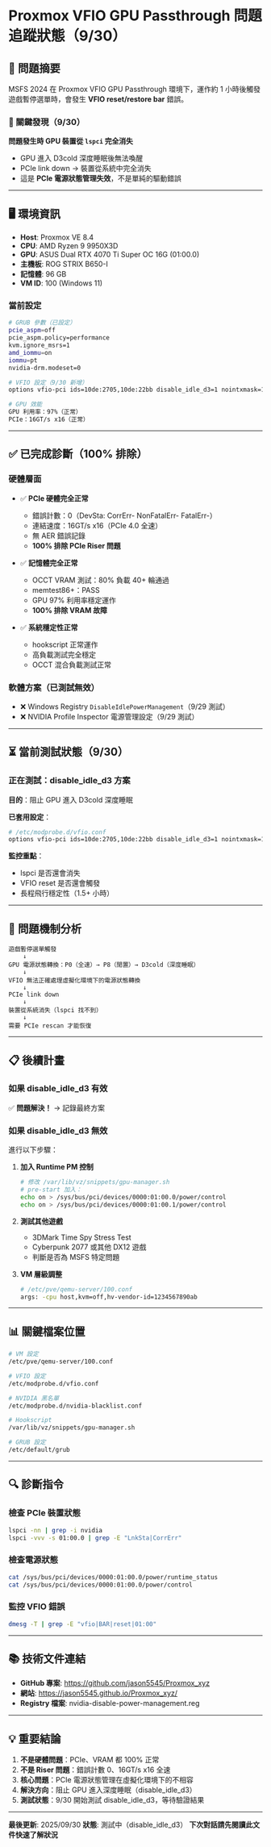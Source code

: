 # Proxmox VFIO GPU Passthrough 問題追蹤狀態（9/30）

## 🎯 問題摘要
MSFS 2024 在 Proxmox VFIO GPU Passthrough 環境下，運作約 1 小時後觸發遊戲暫停選單時，會發生 **VFIO reset/restore bar** 錯誤。

### 🚨 關鍵發現（9/30）
**問題發生時 GPU 裝置從 `lspci` 完全消失**
- GPU 進入 D3cold 深度睡眠後無法喚醒
- PCIe link down → 裝置從系統中完全消失
- 這是 **PCIe 電源狀態管理失效**，不是單純的驅動錯誤

---

## 🖥️ 環境資訊
- **Host**: Proxmox VE 8.4
- **CPU**: AMD Ryzen 9 9950X3D
- **GPU**: ASUS Dual RTX 4070 Ti Super OC 16G (01:00.0)
- **主機板**: ROG STRIX B650-I
- **記憶體**: 96 GB
- **VM ID**: 100 (Windows 11)

### 當前設定
```bash
# GRUB 參數（已設定）
pcie_aspm=off
pcie_aspm.policy=performance
kvm.ignore_msrs=1
amd_iommu=on
iommu=pt
nvidia-drm.modeset=0

# VFIO 設定（9/30 新增）
options vfio-pci ids=10de:2705,10de:22bb disable_idle_d3=1 nointxmask=1

# GPU 效能
GPU 利用率：97%（正常）
PCIe：16GT/s x16（正常）
```

---

## ✅ 已完成診斷（100% 排除）

### 硬體層面
- ✅ **PCIe 硬體完全正常**
  - 錯誤計數：0（DevSta: CorrErr- NonFatalErr- FatalErr-）
  - 連結速度：16GT/s x16（PCIe 4.0 全速）
  - 無 AER 錯誤記錄
  - **100% 排除 PCIe Riser 問題**

- ✅ **記憶體完全正常**
  - OCCT VRAM 測試：80% 負載 40+ 輪通過
  - memtest86+：PASS
  - GPU 97% 利用率穩定運作
  - **100% 排除 VRAM 故障**

- ✅ **系統穩定性正常**
  - hookscript 正常運作
  - 高負載測試完全穩定
  - OCCT 混合負載測試正常

### 軟體方案（已測試無效）
- ❌ Windows Registry `DisableIdlePowerManagement`（9/29 測試）
- ❌ NVIDIA Profile Inspector 電源管理設定（9/29 測試）

---

## ⏳ 當前測試狀態（9/30）

### 正在測試：disable_idle_d3 方案
**目的**：阻止 GPU 進入 D3cold 深度睡眠

**已套用設定**：
```bash
# /etc/modprobe.d/vfio.conf
options vfio-pci ids=10de:2705,10de:22bb disable_idle_d3=1 nointxmask=1
```

**監控重點**：
- lspci 是否還會消失
- VFIO reset 是否還會觸發
- 長程飛行穩定性（1.5+ 小時）

---

## 🔄 問題機制分析

```
遊戲暫停選單觸發
    ↓
GPU 電源狀態轉換：P0（全速）→ P8（閒置）→ D3cold（深度睡眠）
    ↓
VFIO 無法正確處理虛擬化環境下的電源狀態轉換
    ↓
PCIe link down
    ↓
裝置從系統消失（lspci 找不到）
    ↓
需要 PCIe rescan 才能恢復
```

---

## 📋 後續計畫

### 如果 disable_idle_d3 有效
✅ **問題解決！** → 記錄最終方案

### 如果 disable_idle_d3 無效
進行以下步驟：

1. **加入 Runtime PM 控制**
   ```bash
   # 修改 /var/lib/vz/snippets/gpu-manager.sh
   # pre-start 加入：
   echo on > /sys/bus/pci/devices/0000:01:00.0/power/control
   echo on > /sys/bus/pci/devices/0000:01:00.1/power/control
   ```

2. **測試其他遊戲**
   - 3DMark Time Spy Stress Test
   - Cyberpunk 2077 或其他 DX12 遊戲
   - 判斷是否為 MSFS 特定問題

3. **VM 層級調整**
   ```bash
   # /etc/pve/qemu-server/100.conf
   args: -cpu host,kvm=off,hv-vendor-id=1234567890ab
   ```

---

## 📊 關鍵檔案位置

```bash
# VM 設定
/etc/pve/qemu-server/100.conf

# VFIO 設定
/etc/modprobe.d/vfio.conf

# NVIDIA 黑名單
/etc/modprobe.d/nvidia-blacklist.conf

# Hookscript
/var/lib/vz/snippets/gpu-manager.sh

# GRUB 設定
/etc/default/grub
```

---

## 🔍 診斷指令

### 檢查 PCIe 裝置狀態
```bash
lspci -nn | grep -i nvidia
lspci -vvv -s 01:00.0 | grep -E "LnkSta|CorrErr"
```

### 檢查電源狀態
```bash
cat /sys/bus/pci/devices/0000:01:00.0/power/runtime_status
cat /sys/bus/pci/devices/0000:01:00.0/power/control
```

### 監控 VFIO 錯誤
```bash
dmesg -T | grep -E "vfio|BAR|reset|01:00"
```

---

## 📚 技術文件連結

- **GitHub 專案**: https://github.com/jason5545/Proxmox_xyz
- **網站**: https://jason5545.github.io/Proxmox_xyz/
- **Registry 檔案**: nvidia-disable-power-management.reg

---

## 💡 重要結論

1. **不是硬體問題**：PCIe、VRAM 都 100% 正常
2. **不是 Riser 問題**：錯誤計數 0、16GT/s x16 全速
3. **核心問題**：PCIe 電源狀態管理在虛擬化環境下的不相容
4. **解決方向**：阻止 GPU 進入深度睡眠（disable_idle_d3）
5. **測試狀態**：9/30 開始測試 disable_idle_d3，等待驗證結果

---

**最後更新**: 2025/09/30
**狀態**: 測試中（disable_idle_d3）
**下次對話請先閱讀此文件快速了解狀況**